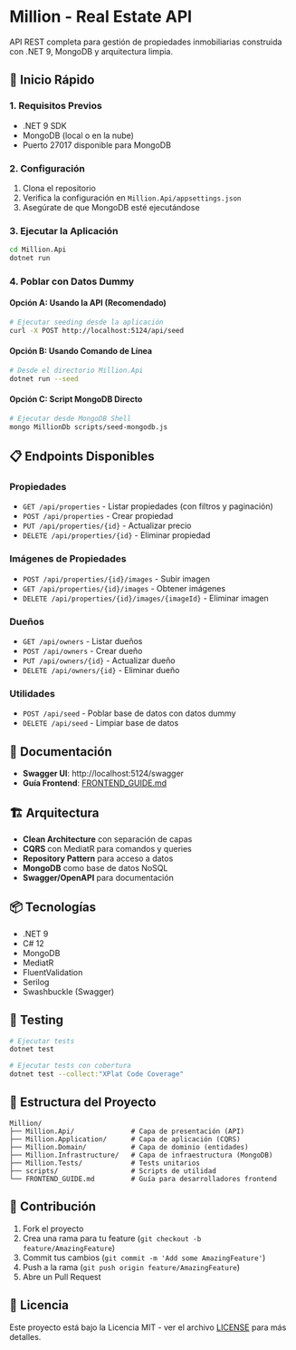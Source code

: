 # Million - Real Estate API

API REST completa para gestión de propiedades inmobiliarias construida con .NET 9, MongoDB y arquitectura limpia.

## 🚀 Inicio Rápido

### 1. Requisitos Previos
- .NET 9 SDK
- MongoDB (local o en la nube)
- Puerto 27017 disponible para MongoDB

### 2. Configuración
1. Clona el repositorio
2. Verifica la configuración en `Million.Api/appsettings.json`
3. Asegúrate de que MongoDB esté ejecutándose

### 3. Ejecutar la Aplicación
```bash
cd Million.Api
dotnet run
```

### 4. Poblar con Datos Dummy

#### Opción A: Usando la API (Recomendado)
```bash
# Ejecutar seeding desde la aplicación
curl -X POST http://localhost:5124/api/seed
```

#### Opción B: Usando Comando de Línea
```bash
# Desde el directorio Million.Api
dotnet run --seed
```

#### Opción C: Script MongoDB Directo
```bash
# Ejecutar desde MongoDB Shell
mongo MillionDb scripts/seed-mongodb.js
```

## 📋 Endpoints Disponibles

### Propiedades
- `GET /api/properties` - Listar propiedades (con filtros y paginación)
- `POST /api/properties` - Crear propiedad
- `PUT /api/properties/{id}` - Actualizar precio
- `DELETE /api/properties/{id}` - Eliminar propiedad

### Imágenes de Propiedades
- `POST /api/properties/{id}/images` - Subir imagen
- `GET /api/properties/{id}/images` - Obtener imágenes
- `DELETE /api/properties/{id}/images/{imageId}` - Eliminar imagen

### Dueños
- `GET /api/owners` - Listar dueños
- `POST /api/owners` - Crear dueño
- `PUT /api/owners/{id}` - Actualizar dueño
- `DELETE /api/owners/{id}` - Eliminar dueño

### Utilidades
- `POST /api/seed` - Poblar base de datos con datos dummy
- `DELETE /api/seed` - Limpiar base de datos

## 📖 Documentación

- **Swagger UI**: http://localhost:5124/swagger
- **Guía Frontend**: [FRONTEND_GUIDE.md](FRONTEND_GUIDE.md)

## 🏗️ Arquitectura

- **Clean Architecture** con separación de capas
- **CQRS** con MediatR para comandos y queries
- **Repository Pattern** para acceso a datos
- **MongoDB** como base de datos NoSQL
- **Swagger/OpenAPI** para documentación

## 📦 Tecnologías

- .NET 9
- C# 12
- MongoDB
- MediatR
- FluentValidation
- Serilog
- Swashbuckle (Swagger)

## 🧪 Testing

```bash
# Ejecutar tests
dotnet test

# Ejecutar tests con cobertura
dotnet test --collect:"XPlat Code Coverage"
```

## 📁 Estructura del Proyecto

```
Million/
├── Million.Api/              # Capa de presentación (API)
├── Million.Application/      # Capa de aplicación (CQRS)
├── Million.Domain/           # Capa de dominio (entidades)
├── Million.Infrastructure/   # Capa de infraestructura (MongoDB)
├── Million.Tests/            # Tests unitarios
├── scripts/                  # Scripts de utilidad
└── FRONTEND_GUIDE.md         # Guía para desarrolladores frontend
```

## 🤝 Contribución

1. Fork el proyecto
2. Crea una rama para tu feature (`git checkout -b feature/AmazingFeature`)
3. Commit tus cambios (`git commit -m 'Add some AmazingFeature'`)
4. Push a la rama (`git push origin feature/AmazingFeature`)
5. Abre un Pull Request

## 📝 Licencia

Este proyecto está bajo la Licencia MIT - ver el archivo [LICENSE](LICENSE) para más detalles.